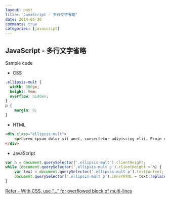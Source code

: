 ```yaml
---
layout: post
title: 'JavaScript - 多行文字省略'
date: 2014-05-30
comments: true
categories: [javascript]
---
```

## JavaScript - 多行文字省略

Sample code

* CSS

```css
.ellipsis-mult {
  width: 300px;
  height: 5em;
  overflow: hidden;
}
p {
    margin: 0;
}
```

* HTML

```html
<div class="ellipsis-mult">
    <p>Lorem ipsum dolor sit amet, consectetur adipiscing elit. Proin nisi ligula, dapibus a volutpat sit amet, mattis et dui. Nunc porttitor accumsan orci id luctus. Phasellus ipsum metus, tincidunt non rhoncus id, dictum a lectus. Nam sed ipsum a lacus sodales eleifend. Vestibulum lorem felis, rhoncus elementum vestibulum eget, dictum ut velit. Nullam venenatis, elit in suscipit imperdiet, orci purus posuere mauris, quis adipiscing ipsum urna ac quam.</p>
</div>
```

* JavaScript

```javascript
var h = document.querySelector('.ellipsis-mult').clientHeight;
while (document.querySelector('.ellipsis-mult p').clientHeight > h) {
    var text = document.querySelector('.ellipsis-mult p').textContent;
    document.querySelector('.ellipsis-mult p').innerHTML = text.replace(/\W*\s(\S)*$/, '...');
}
```

[Refer - With CSS, use “…” for overflowed block of multi-lines](http://stackoverflow.com/questions/6222616/with-css-use-for-overflowed-block-of-multi-lines)
